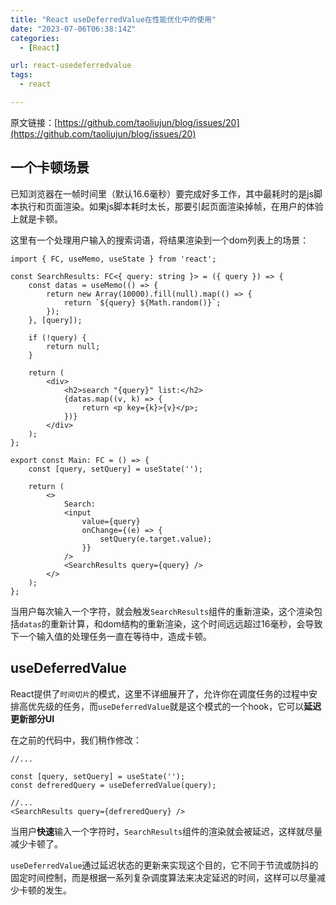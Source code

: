 ```yaml
---
title: "React useDeferredValue在性能优化中的使用"
date: "2023-07-06T06:38:14Z"
categories:
  - [React]

url: react-usedeferredvalue
tags:
  - react

---
```



原文链接：[https://github.com/taoliujun/blog/issues/20](https://github.com/taoliujun/blog/issues/20)

<!--hexo
---
url: react-usedeferredvalue
tags:
  - react
---
-->

## 一个卡顿场景

已知浏览器在一帧时间里（默认16.6毫秒）要完成好多工作，其中最耗时的是js脚本执行和页面渲染。如果js脚本耗时太长，那要引起页面渲染掉帧，在用户的体验上就是卡顿。

这里有一个处理用户输入的搜索词语，将结果渲染到一个dom列表上的场景：

```tsx
import { FC, useMemo, useState } from 'react';

const SearchResults: FC<{ query: string }> = ({ query }) => {
    const datas = useMemo(() => {
        return new Array(10000).fill(null).map(() => {
            return `${query} ${Math.random()}`;
        });
    }, [query]);

    if (!query) {
        return null;
    }

    return (
        <div>
            <h2>search "{query}" list:</h2>
            {datas.map((v, k) => {
                return <p key={k}>{v}</p>;
            })}
        </div>
    );
};

export const Main: FC = () => {
    const [query, setQuery] = useState('');

    return (
        <>
            Search:
            <input
                value={query}
                onChange={(e) => {
                    setQuery(e.target.value);
                }}
            />
            <SearchResults query={query} />
        </>
    );
};
```

当用户每次输入一个字符，就会触发`SearchResults`组件的重新渲染，这个渲染包括`datas`的重新计算，和dom结构的重新渲染，这个时间远远超过16毫秒，会导致下一个输入值的处理任务一直在等待中，造成卡顿。

## useDeferredValue

React提供了`时间切片`的模式，这里不详细展开了，允许你在调度任务的过程中安排高优先级的任务，而`useDeferredValue`就是这个模式的一个hook，它可以**延迟更新部分UI**

在之前的代码中，我们稍作修改：

```tsx
//...

const [query, setQuery] = useState('');
const defreredQuery = useDeferredValue(query);

//...
<SearchResults query={defreredQuery} />
```

当用户**快速**输入一个字符时，`SearchResults`组件的渲染就会被延迟，这样就尽量减少卡顿了。

`useDeferredValue`通过延迟状态的更新来实现这个目的，它不同于节流或防抖的固定时间控制，而是根据一系列复杂调度算法来决定延迟的时间，这样可以尽量减少卡顿的发生。



